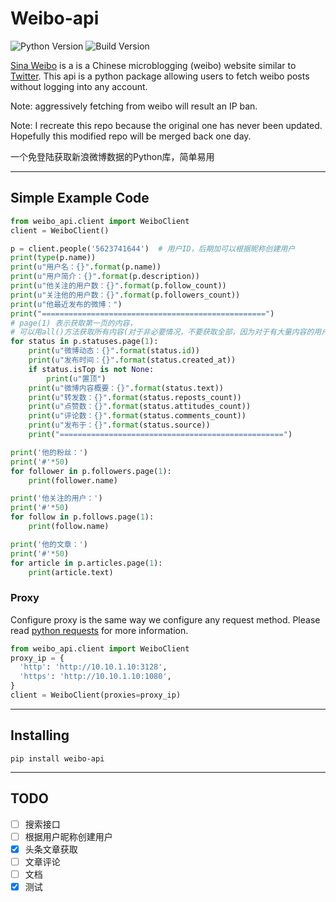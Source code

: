# Weibo-api

![Python Version](https://img.shields.io/badge/python-2.7%20%7C%203.5%20%7C%203.6%20%7C%203.7-blue.svg)
![Build Version](https://img.shields.io/badge/version-v0.0.6-orange.svg)

[Sina Weibo](https://www.weibo.com) is a is a Chinese microblogging (weibo) website similar to [Twitter](https://twitter.com/). This api is a python package allowing users to fetch weibo posts without logging into any account.

Note: aggressively fetching from weibo will result an IP ban.

Note: I recreate this repo because the original one has never been updated. Hopefully this modified repo will be merged back one day.

一个免登陆获取新浪微博数据的Python库，简单易用

---

## Simple Example Code

```python
from weibo_api.client import WeiboClient
client = WeiboClient()

p = client.people('5623741644')  # 用户ID，后期加可以根据昵称创建用户
print(type(p.name))
print(u"用户名：{}".format(p.name))
print(u"用户简介：{}".format(p.description))
print(u"他关注的用户数：{}".format(p.follow_count))
print(u"关注他的用户数：{}".format(p.followers_count))
print(u"他最近发布的微博：")
print("==================================================")
# page(1) 表示获取第一页的内容，
# 可以用all()方法获取所有内容(对于非必要情况，不要获取全部，因为对于有大量内容的用户，需要进行大量网络请求)
for status in p.statuses.page(1):    
    print(u"微博动态：{}".format(status.id))
    print(u"发布时间：{}".format(status.created_at))
    if status.isTop is not None:
        print(u"置顶")
    print(u"微博内容概要：{}".format(status.text))
    print(u"转发数：{}".format(status.reposts_count))
    print(u"点赞数：{}".format(status.attitudes_count))
    print(u"评论数：{}".format(status.comments_count))
    print(u"发布于：{}".format(status.source))
    print("==================================================")

print('他的粉丝：')
print('#'*50)
for follower in p.followers.page(1):
    print(follower.name)

print('他关注的用户：')
print('#'*50)
for follow in p.follows.page(1):
    print(follow.name)

print('他的文章：')
print('#'*50)
for article in p.articles.page(1):
    print(article.text)
```
### Proxy
Configure proxy is the same way we configure any request method. Please read [python requests](http://docs.python-requests.org/en/master/user/advanced/#proxies) for more information.
```Python
from weibo_api.client import WeiboClient
proxy_ip = {
  'http': 'http://10.10.1.10:3128',
  'https': 'http://10.10.1.10:1080',
}
client = WeiboClient(proxies=proxy_ip)

```
---

## Installing

```
pip install weibo-api
```
---

## TODO

- [ ] 搜索接口
- [ ] 根据用户昵称创建用户
- [x] 头条文章获取
- [ ] 文章评论
- [ ] 文档
- [x] 测试
